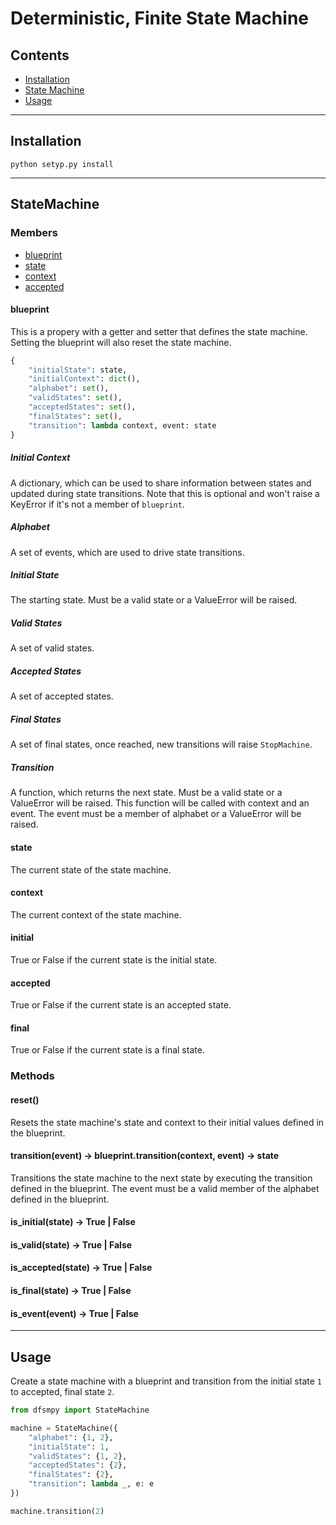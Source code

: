 # Deterministic, Finite State Machine

## Contents
* [Installation](#installation)
* [State Machine](#statemachine)
* [Usage](#usage)

---

## Installation

```
python setyp.py install
```

---

## StateMachine

### Members

* [blueprint](#blueprint)
* [state](#state)
* [context](#context)
* [accepted](#accepted)

#### blueprint

This is a propery with a getter and setter that defines the state machine.
Setting the blueprint will also reset the state machine.

```python
{
    "initialState": state,
    "initialContext": dict(),
    "alphabet": set(),
    "validStates": set(),
    "acceptedStates": set(),
    "finalStates": set(),
    "transition": lambda context, event: state
}
```

##### Initial Context

A dictionary, which can be used to share information between states and
updated during state transitions. Note that this is optional and won't
raise a KeyError if it's not a member of `blueprint`.

##### Alphabet

A set of events, which are used to drive state transitions.

##### Initial State

The starting state. Must be a valid state or a ValueError will be raised.

##### Valid States

A set of valid states.

##### Accepted States

A set of accepted states.

##### Final States

A set of final states, once reached, new transitions will raise `StopMachine`.

##### Transition

A function, which returns the next state. Must be a valid state or
a ValueError will be raised. This function will be called with context and
an event. The event must be a member of alphabet or a ValueError
will be raised.

#### state

The current state of the state machine.

#### context

The current context of the state machine.

#### initial

True or False if the current state is the initial state.

#### accepted

True or False if the current state is an accepted state.

#### final

True or False if the current state is a final state.

### Methods

#### reset()

Resets the state machine's state and context to their initial values defined
in the blueprint.

#### transition(event) -> blueprint.transition(context, event) -> state

Transitions the state machine to the next state by executing the transition
defined in the blueprint. The event must be a valid member of the alphabet
defined in the blueprint.

#### is_initial(state) -> True | False

#### is_valid(state) -> True | False

#### is_accepted(state) -> True | False

#### is_final(state) -> True | False

#### is_event(event) -> True | False

---

## Usage

Create a state machine with a blueprint and transition
from the initial state `1` to accepted, final state `2`.

```python
from dfsmpy import StateMachine

machine = StateMachine({
    "alphabet": {1, 2},
    "initialState": 1,
    "validStates": {1, 2},
    "acceptedStates": {2},
    "finalStates": {2},
    "transition": lambda _, e: e
})

machine.transition(2)
```
